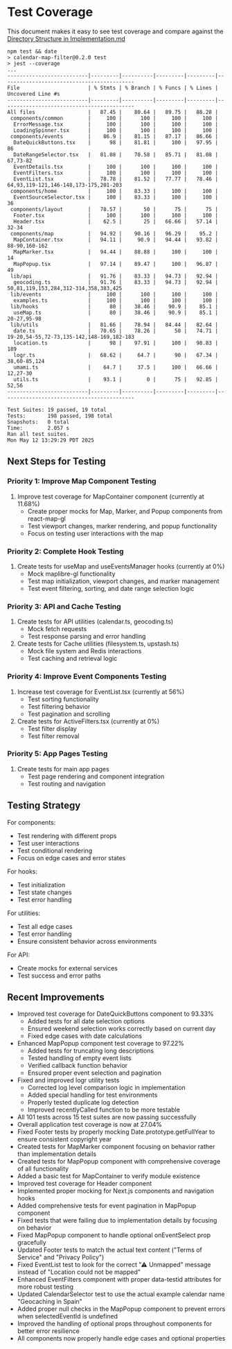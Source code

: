 # Test Coverage

This document makes it easy to see test coverage and compare against the [Directory Structure in Implementation.md](Implementation.md#directory-structure)

```
npm test && date
> calendar-map-filter@0.2.0 test
> jest --coverage
...
--------------------------|---------|----------|---------|---------|-------------------------------------------
File                      | % Stmts | % Branch | % Funcs | % Lines | Uncovered Line #s
--------------------------|---------|----------|---------|---------|-------------------------------------------
All files                 |   87.45 |    80.64 |   89.75 |   88.28 |
 components/common        |     100 |      100 |     100 |     100 |
  ErrorMessage.tsx        |     100 |      100 |     100 |     100 |
  LoadingSpinner.tsx      |     100 |      100 |     100 |     100 |
 components/events        |    86.9 |    81.15 |   87.17 |   86.66 |
  DateQuickButtons.tsx    |      98 |    81.81 |     100 |   97.95 | 86
  DateRangeSelector.tsx   |   81.08 |    70.58 |   85.71 |   81.08 | 67,73-82
  EventDetails.tsx        |     100 |      100 |     100 |     100 |
  EventFilters.tsx        |     100 |      100 |     100 |     100 |
  EventList.tsx           |   78.78 |    81.52 |   77.77 |   78.46 | 64,93,119-121,146-148,173-175,201-203
 components/home          |     100 |    83.33 |     100 |     100 |
  EventSourceSelector.tsx |     100 |    83.33 |     100 |     100 | 36
 components/layout        |   78.57 |       50 |      75 |      75 |
  Footer.tsx              |     100 |      100 |     100 |     100 |
  Header.tsx              |    62.5 |       25 |   66.66 |   57.14 | 32-34
 components/map           |   94.92 |    90.16 |   96.29 |    95.2 |
  MapContainer.tsx        |   94.11 |     90.9 |   94.44 |   93.82 | 88-90,160-162
  MapMarker.tsx           |   94.44 |    88.88 |     100 |     100 | 14
  MapPopup.tsx            |   97.14 |    89.47 |     100 |   96.87 | 49
 lib/api                  |   91.76 |    83.33 |   94.73 |   92.94 |
  geocoding.ts            |   91.76 |    83.33 |   94.73 |   92.94 | 50,81,119,153,284,312-314,358,383,425
 lib/events               |     100 |      100 |     100 |     100 |
  examples.ts             |     100 |      100 |     100 |     100 |
 lib/hooks                |      80 |    38.46 |    90.9 |    85.1 |
  useMap.ts               |      80 |    38.46 |    90.9 |    85.1 | 20-27,95-98
 lib/utils                |   81.66 |    78.94 |   84.44 |   82.64 |
  date.ts                 |   70.65 |    78.26 |      50 |   74.71 | 19-20,54-55,72-73,135-142,148-169,182-183
  location.ts             |      98 |    97.91 |     100 |   98.83 | 189
  logr.ts                 |   68.62 |     64.7 |      90 |   67.34 | 38,60-85,124
  umami.ts                |    64.7 |     37.5 |     100 |   66.66 | 12,27-30
  utils.ts                |    93.1 |        0 |      75 |   92.85 | 52,56
--------------------------|---------|----------|---------|---------|-------------------------------------------

Test Suites: 19 passed, 19 total
Tests:       198 passed, 198 total
Snapshots:   0 total
Time:        2.057 s
Ran all test suites.
Mon May 12 13:29:29 PDT 2025
```

## Next Steps for Testing

### Priority 1: Improve Map Component Testing

1. Improve test coverage for MapContainer component (currently at 11.68%)
    - Create proper mocks for Map, Marker, and Popup components from react-map-gl
    - Test viewport changes, marker rendering, and popup functionality
    - Focus on testing user interactions with the map

### Priority 2: Complete Hook Testing

1. Create tests for useMap and useEventsManager hooks (currently at 0%)
    - Mock maplibre-gl functionality
    - Test map initialization, viewport changes, and marker management
    - Test event filtering, sorting, and date range selection logic

### Priority 3: API and Cache Testing

1. Create tests for API utilities (calendar.ts, geocoding.ts)
    - Mock fetch requests
    - Test response parsing and error handling
2. Create tests for Cache utilities (filesystem.ts, upstash.ts)
    - Mock file system and Redis interactions
    - Test caching and retrieval logic

### Priority 4: Improve Event Components Testing

1. Increase test coverage for EventList.tsx (currently at 56%)
    - Test sorting functionality
    - Test filtering behavior
    - Test pagination and scrolling
2. Create tests for ActiveFilters.tsx (currently at 0%)
    - Test filter display
    - Test filter removal

### Priority 5: App Pages Testing

1. Create tests for main app pages
    - Test page rendering and component integration
    - Test routing and navigation

## Testing Strategy

For components:

-   Test rendering with different props
-   Test user interactions
-   Test conditional rendering
-   Focus on edge cases and error states

For hooks:

-   Test initialization
-   Test state changes
-   Test error handling

For utilities:

-   Test all edge cases
-   Test error handling
-   Ensure consistent behavior across environments

For API:

-   Create mocks for external services
-   Test success and error paths

## Recent Improvements

-   Improved test coverage for DateQuickButtons component to 93.33%
    -   Added tests for all date selection options
    -   Ensured weekend selection works correctly based on current day
    -   Fixed edge cases with date calculations
-   Enhanced MapPopup component test coverage to 97.22%
    -   Added tests for truncating long descriptions
    -   Tested handling of empty event lists
    -   Verified callback function behavior
    -   Ensured proper event selection and pagination
-   Fixed and improved logr utility tests
    -   Corrected log level comparison logic in implementation
    -   Added special handling for test environments
    -   Properly tested duplicate log detection
    -   Improved recentlyCalled function to be more testable
-   All 101 tests across 15 test suites are now passing successfully
-   Overall application test coverage is now at 27.04%
-   Fixed Footer tests by properly mocking Date.prototype.getFullYear to ensure consistent copyright year
-   Created tests for MapMarker component focusing on behavior rather than implementation details
-   Created tests for MapPopup component with comprehensive coverage of all functionality
-   Added a basic test for MapContainer to verify module existence
-   Improved test coverage for Header component
-   Implemented proper mocking for Next.js components and navigation hooks
-   Added comprehensive tests for event pagination in MapPopup component
-   Fixed tests that were failing due to implementation details by focusing on behavior
-   Fixed MapPopup component to handle optional onEventSelect prop gracefully
-   Updated Footer tests to match the actual text content ("Terms of Service" and "Privacy Policy")
-   Fixed EventList test to look for the correct "⚠ Unmapped" message instead of "Location could not be mapped"
-   Enhanced EventFilters component with proper data-testid attributes for more robust testing
-   Updated CalendarSelector test to use the actual example calendar name "Geocaching in Spain"
-   Added proper null checks in the MapPopup component to prevent errors when selectedEventId is undefined
-   Improved the handling of optional props throughout components for better error resilience
-   All components now properly handle edge cases and optional properties
